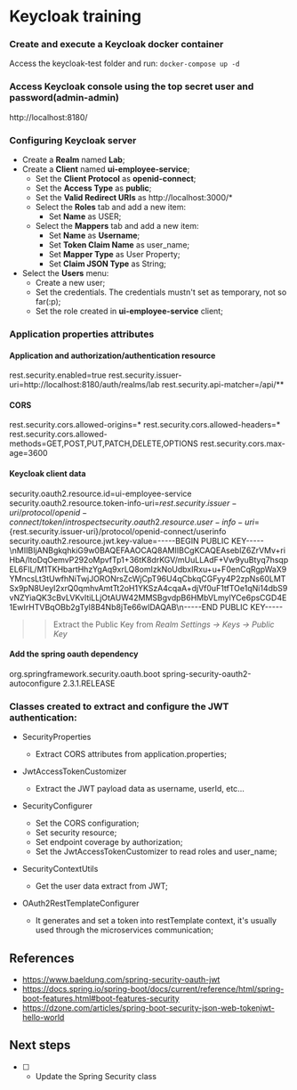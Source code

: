 # Keycloak training

### Create and execute a Keycloak docker container
Access the keycloak-test folder and run:
`docker-compose up -d`

### Access Keycloak console using the top secret user and password(admin-admin)
http://localhost:8180/

### Configuring Keycloak server
- Create a **Realm** named **Lab**;
- Create a **Client** named **ui-employee-service**;
	- Set the **Client Protocol** as **openid-connect**;
	- Set the **Access Type** as **public**;
	- Set the **Valid Redirect URIs** as http://localhost:3000/*
	- Select the **Roles** tab and add a new item:
		- Set **Name** as USER;
	- Select the **Mappers** tab and add a new item:
		- Set **Name** as **Username**;
		- Set **Token Claim Name** as user_name;
		- Set **Mapper Type** as User Property;
		- Set **Claim JSON Type** as String;
- Select the **Users** menu:
	- Create a new user;
	- Set the credentials. The credentials mustn't set as temporary, not so far(:p);
	- Set the role created in **ui-employee-service** client;


### Application properties attributes
#### Application and authorization/authentication resource
rest.security.enabled=true
rest.security.issuer-uri=http://localhost:8180/auth/realms/lab
rest.security.api-matcher=/api/**

#### CORS
rest.security.cors.allowed-origins=*
rest.security.cors.allowed-headers=*
rest.security.cors.allowed-methods=GET,POST,PUT,PATCH,DELETE,OPTIONS
rest.security.cors.max-age=3600

#### Keycloak client data
security.oauth2.resource.id=ui-employee-service
security.oauth2.resource.token-info-uri=${rest.security.issuer-uri}/protocol/openid-connect/token/introspect
security.oauth2.resource.user-info-uri=${rest.security.issuer-uri}/protocol/openid-connect/userinfo
security.oauth2.resource.jwt.key-value=-----BEGIN PUBLIC KEY-----\nMIIBIjANBgkqhkiG9w0BAQEFAAOCAQ8AMIIBCgKCAQEAseblZ6ZrVMv+riHbA/ltoDqOemvP292oMpvfTp1+36tK8drKGV/mUuLLAdF+Vw9yuBtyq7hsqpEL6FlL/M1TKHbartHhzYgAq9xrLQ8omIzkNoUdbxIRxu+u+F0enCqRgpWaX9YMncsLt3tUwfhNiTwjJORONrsZcWjCpT96U4qCbkqCGFyy4P2zpNs60LMTSx9pN8UeyI2xrQ0qmhvAmtTt2oH1YKSzA4cqaA+djVf0uF1tfTOe1qNi14dbS9vNZYiaQK3cBvLVKvItiLLjOtAUW42MMSBgvdpB6HMbVLmylYCe6psCGD4E1EwIrHTVBqOBb2gTyl8B4Nb8jTe66wIDAQAB\n-----END PUBLIC KEY-----

>> Extract the Public Key from *Realm Settings -> Keys -> Public Key*

#### Add the spring oauth dependency

<dependency>
	<groupId>org.springframework.security.oauth.boot</groupId>
	<artifactId>spring-security-oauth2-autoconfigure</artifactId>
	<version>2.3.1.RELEASE</version>
</dependency>


### Classes created to extract and configure the JWT authentication:

- SecurityProperties
	- Extract CORS attributes from application.properties;

- JwtAccessTokenCustomizer
	- Extract the JWT payload data as username, userId, etc...

- SecurityConfigurer
	- Set the CORS configuration;
	- Set security resource;
	- Set endpoint coverage by authorization;
	- Set the JwtAccessTokenCustomizer to read roles and user_name;

- SecurityContextUtils
	- Get the user data extract from JWT;

- OAuth2RestTemplateConfigurer
	- It generates and set a token into restTemplate context, it's usually used through the microservices communication;


## References
- https://www.baeldung.com/spring-security-oauth-jwt
- https://docs.spring.io/spring-boot/docs/current/reference/html/spring-boot-features.html#boot-features-security
- https://dzone.com/articles/spring-boot-security-json-web-tokenjwt-hello-world


## Next steps
* [ ] - Update the Spring Security class




